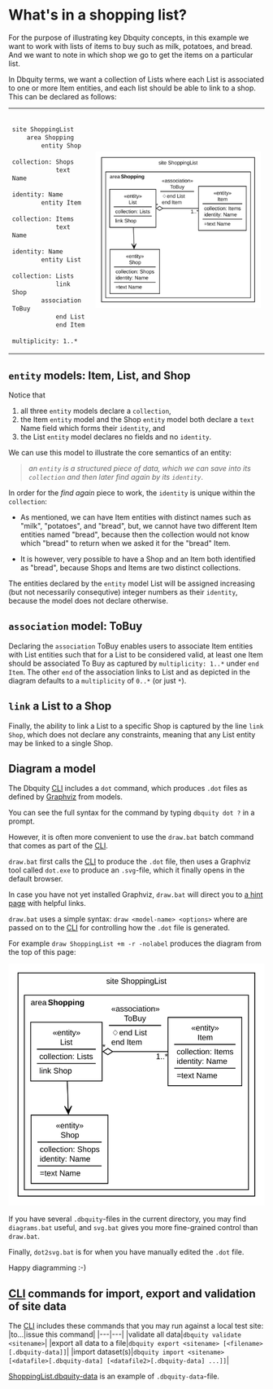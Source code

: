 # What's in a shopping list?

For the purpose of illustrating key Dbquity concepts, in this example we want to work with lists of items to buy such as milk, potatoes, and bread. And we want to note in which shop we go to get the items on a particular list.

In Dbquity terms, we want a collection of Lists where each List is associated to one or more Item entities, and each list should be able to link to a shop. This can be declared as follows:

<table><tr><td><pre><code>
site ShoppingList
    area Shopping
        entity Shop
            collection: Shops
            text Name
            identity: Name
        entity Item
            collection: Items
            text Name
            identity: Name
        entity List
            collection: Lists
            link Shop
        association ToBuy
            end List
            end Item
                multiplicity: 1..*
</code></pre></td>
<td><img src="ShoppingList.dbquity.svg"/></td></tr></table>

## `entity` models: Item, List, and Shop
Notice that 
1. all three `entity` models declare a `collection`,
2. the Item `entity` model and the Shop `entity` model both declare a `text` Name field which forms their `identity`, and
3. the List `entity` model declares no fields and no `identity`.

We can use this model to illustrate the core semantics of an entity:
> *an `entity` is a structured piece of data, which we can save into its `collection` and then later find again by its `identity`*.

In order for the *find again* piece to work, the `identity` is unique within the `collection`:

- As mentioned, we can have Item entities with distinct names such as "milk", "potatoes", and "bread", but, we cannot have two different Item entities named "bread", because then the collection would not know which "bread" to return when we asked it for the "bread" Item.

- It is however, very possible to have a Shop and an Item both identified as "bread", because Shops and Items are two distinct collections.

The entities declared by the `entity` model List will be assigned increasing (but not necessarily consequtive) integer numbers as their `identity`, because the model does not declare otherwise. 

## `association` model: ToBuy
Declaring the `association` ToBuy enables users to associate Item entities with List entities such that for a List to be considered valid, at least one Item should be associated To Buy as captured by `multiplicity: 1..*` under `end Item`. The other `end` of the association links to List and as depicted in the diagram defaults to a `multiplicity` of `0..*` (or just `*`).

## `link` a List to a Shop
Finally, the ability to link a List to a specific Shop is captured by the line `link Shop`, which does not declare any constraints, meaning that any List entity may be linked to a single Shop.

## Diagram a model
The Dbquity [CLI](https://model.dbquity.com/#command-line-interface-cli) includes a `dot` command, which produces `.dot` files as defined by [Graphviz](https://graphviz.org) from models.

You can see the full syntax for the command by typing `dbquity dot ?` in a prompt.

However, it is often more convenient to use the `draw.bat` batch command that comes as part of the [CLI](https://model.dbquity.com/#command-line-interface-cli).

`draw.bat` first calls the [CLI](https://model.dbquity.com/#command-line-interface-cli) to produce the `.dot` file, then uses a Graphviz tool called `dot.exe` to produce an `.svg`-file, which it finally opens in the default browser.

In case you have not yet installed Graphviz, `draw.bat` will direct you to [a hint page](https://dbquity.com/svgfail?dotfile=mymodel) with helpful links.

`draw.bat` uses a simple syntax: `draw <model-name> <options>` where <options> are passed on to the [CLI](https://model.dbquity.com/#command-line-interface-cli) for controlling how the `.dot` file is generated.

For example `draw ShoppingList +m -r -nolabel` produces the diagram from the top of this page:

![Diagram showing the structure of the ShoppingList sample model](ShoppingList.dbquity.svg)

If you have several `.dbquity`-files in the current directory, you may find `diagrams.bat` useful, and `svg.bat` gives you more fine-grained control than `draw.bat`.

Finally, `dot2svg.bat` is for when you have manually edited the `.dot` file.

Happy diagramming :-)

## [CLI](https://model.dbquity.com/#command-line-interface-cli) commands for import, export and validation of site data
The [CLI](https://model.dbquity.com/#command-line-interface-cli) includes these commands that you may run against a local test site:
|to...|issue this command|
|---|---|
|validate all data|`dbquity validate <sitename>`|
|export all data to a file|`dbquity export <sitename> [<filename>[.dbquity-data]]`|
|import dataset(s)|`dbquity import <sitename> [<datafile>[.dbquity-data] [<datafile2>[.dbquity-data] ...]]`|

[ShoppingList.dbquity-data](ShoppingList.dbquity-data) is an example of `.dbquity-data`-file.
